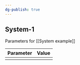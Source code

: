 ```yaml
---
dg-publish: true
---
```

## System-1
Parameters for [[System example]]

| Parameter | Value |
| --------- | ----- |
|           |       |
